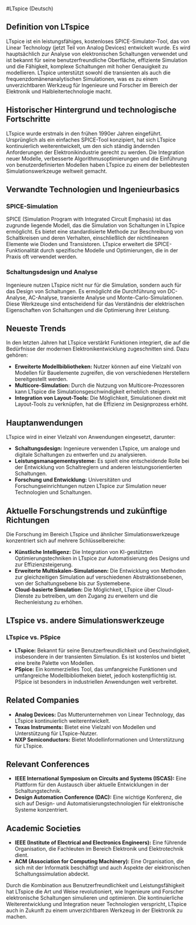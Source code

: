 #LTspice (Deutsch)

## Definition von LTspice

LTspice ist ein leistungsfähiges, kostenloses SPICE-Simulator-Tool, das von Linear Technology (jetzt Teil von Analog Devices) entwickelt wurde. Es wird hauptsächlich zur Analyse von elektronischen Schaltungen verwendet und ist bekannt für seine benutzerfreundliche Oberfläche, effiziente Simulation und die Fähigkeit, komplexe Schaltungen mit hoher Genauigkeit zu modellieren. LTspice unterstützt sowohl die transienten als auch die frequenzdomänenanalytischen Simulationen, was es zu einem unverzichtbaren Werkzeug für Ingenieure und Forscher im Bereich der Elektronik und Halbleitertechnologie macht.

## Historischer Hintergrund und technologische Fortschritte

LTspice wurde erstmals in den frühen 1990er Jahren eingeführt. Ursprünglich als ein einfaches SPICE-Tool konzipiert, hat sich LTspice kontinuierlich weiterentwickelt, um den sich ständig ändernden Anforderungen der Elektronikindustrie gerecht zu werden. Die Integration neuer Modelle, verbesserte Algorithmusoptimierungen und die Einführung von benutzerdefinierten Modellen haben LTspice zu einem der beliebtesten Simulationswerkzeuge weltweit gemacht.

## Verwandte Technologien und Ingenieurbasics

### SPICE-Simulation

SPICE (Simulation Program with Integrated Circuit Emphasis) ist das zugrunde liegende Modell, das die Simulation von Schaltungen in LTspice ermöglicht. Es bietet eine standardisierte Methode zur Beschreibung von Schaltkreisen und deren Verhalten, einschließlich der nichtlinearen Elemente wie Dioden und Transistoren. LTspice erweitert die SPICE-Funktionalität durch spezifische Modelle und Optimierungen, die in der Praxis oft verwendet werden.

### Schaltungsdesign und Analyse

Ingenieure nutzen LTspice nicht nur für die Simulation, sondern auch für das Design von Schaltungen. Es ermöglicht die Durchführung von DC-Analyse, AC-Analyse, transiente Analyse und Monte-Carlo-Simulationen. Diese Werkzeuge sind entscheidend für das Verständnis der elektrischen Eigenschaften von Schaltungen und die Optimierung ihrer Leistung.

## Neueste Trends

In den letzten Jahren hat LTspice verstärkt Funktionen integriert, die auf die Bedürfnisse der modernen Elektronikentwicklung zugeschnitten sind. Dazu gehören:

- **Erweiterte Modellbibliotheken:** Nutzer können auf eine Vielzahl von Modellen für Bauelemente zugreifen, die von verschiedenen Herstellern bereitgestellt werden.
- **Multicore-Simulation:** Durch die Nutzung von Multicore-Prozessoren kann LTspice die Simulationsgeschwindigkeit erheblich steigern.
- **Integration von Layout-Tools:** Die Möglichkeit, Simulationen direkt mit Layout-Tools zu verknüpfen, hat die Effizienz im Designprozess erhöht.

## Hauptanwendungen

LTspice wird in einer Vielzahl von Anwendungen eingesetzt, darunter:

- **Schaltungsdesign:** Ingenieure verwenden LTspice, um analoge und digitale Schaltungen zu entwerfen und zu analysieren.
- **Leistungsmanagementsysteme:** Es spielt eine entscheidende Rolle bei der Entwicklung von Schaltreglern und anderen leistungsorientierten Schaltungen.
- **Forschung und Entwicklung:** Universitäten und Forschungseinrichtungen nutzen LTspice zur Simulation neuer Technologien und Schaltungen.

## Aktuelle Forschungstrends und zukünftige Richtungen

Die Forschung im Bereich LTspice und ähnlicher Simulationswerkzeuge konzentriert sich auf mehrere Schlüsselbereiche:

- **Künstliche Intelligenz:** Die Integration von KI-gestützten Optimierungstechniken in LTspice zur Automatisierung des Designs und zur Effizienzsteigerung.
- **Erweiterte Multiskalen-Simulationen:** Die Entwicklung von Methoden zur gleichzeitigen Simulation auf verschiedenen Abstraktionsebenen, von der Schaltungsebene bis zur Systemebene.
- **Cloud-basierte Simulation:** Die Möglichkeit, LTspice über Cloud-Dienste zu betreiben, um den Zugang zu erweitern und die Rechenleistung zu erhöhen.

## LTspice vs. andere Simulationswerkzeuge

### LTspice vs. PSpice

- **LTspice:** Bekannt für seine Benutzerfreundlichkeit und Geschwindigkeit, insbesondere in der transienten Simulation. Es ist kostenlos und bietet eine breite Palette von Modellen.
- **PSpice:** Ein kommerzielles Tool, das umfangreiche Funktionen und umfangreiche Modellbibliotheken bietet, jedoch kostenpflichtig ist. PSpice ist besonders in industriellen Anwendungen weit verbreitet.

## Related Companies

- **Analog Devices:** Das Mutterunternehmen von Linear Technology, das LTspice kontinuierlich weiterentwickelt.
- **Texas Instruments:** Bietet eine Vielzahl von Modellen und Unterstützung für LTspice-Nutzer.
- **NXP Semiconductors:** Bietet Modellinformationen und Unterstützung für LTspice.

## Relevant Conferences

- **IEEE International Symposium on Circuits and Systems (ISCAS):** Eine Plattform für den Austausch über aktuelle Entwicklungen in der Schaltungstechnik.
- **Design Automation Conference (DAC):** Eine wichtige Konferenz, die sich auf Design- und Automatisierungstechnologien für elektronische Systeme konzentriert.

## Academic Societies

- **IEEE (Institute of Electrical and Electronics Engineers):** Eine führende Organisation, die Fachleuten im Bereich Elektronik und Elektrotechnik dient.
- **ACM (Association for Computing Machinery):** Eine Organisation, die sich mit der Informatik beschäftigt und auch Aspekte der elektronischen Schaltungssimulation abdeckt.

Durch die Kombination aus Benutzerfreundlichkeit und Leistungsfähigkeit hat LTspice die Art und Weise revolutioniert, wie Ingenieure und Forscher elektronische Schaltungen simulieren und optimieren. Die kontinuierliche Weiterentwicklung und Integration neuer Technologien verspricht, LTspice auch in Zukunft zu einem unverzichtbaren Werkzeug in der Elektronik zu machen.